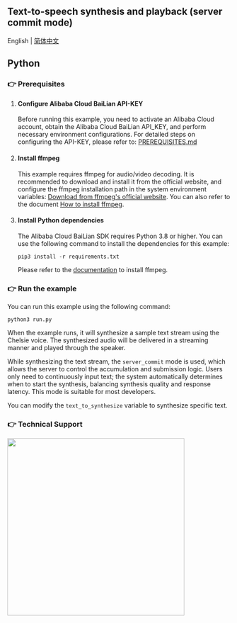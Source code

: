 [comment]: # (title and brief introduction of the sample)
## Text-to-speech synthesis and playback (server commit mode)

English | [简体中文](./README.md)

## Python

[comment]: # (prerequisites)
### :point_right: Prerequisites

1. #### Configure Alibaba Cloud BaiLian API-KEY

    Before running this example, you need to activate an Alibaba Cloud account, obtain the Alibaba Cloud BaiLian API_KEY, and perform necessary environment configurations. For detailed steps on configuring the API-KEY, please refer to: [PREREQUISITES.md](../../../../PREREQUISITES.md)

1. #### Install ffmpeg

    This example requires ffmpeg for audio/video decoding. It is recommended to download and install it from the official website, and configure the ffmpeg installation path in the system environment variables: [Download from ffmpeg's official website](https://www.ffmpeg.org/download.html). You can also refer to the document [How to install ffmpeg](../../../docs/QA/ffmpeg.md).

1. #### Install Python dependencies

    The Alibaba Cloud BaiLian SDK requires Python 3.8 or higher. You can use the following command to install the dependencies for this example:
    ```commandline
    pip3 install -r requirements.txt
    ```
    Please refer to the [documentation](https://github.com/kkroening/ffmpeg-python) to install ffmpeg.

[comment]: # (how to run the sample and expected results)
### :point_right: Run the example
You can run this example using the following command:

```commandline
python3 run.py
```

When the example runs, it will synthesize a sample text stream using the Chelsie voice. The synthesized audio will be delivered in a streaming manner and played through the speaker.

While synthesizing the text stream, the `server_commit` mode is used, which allows the server to control the accumulation and submission logic. Users only need to continuously input text; the system automatically determines when to start the synthesis, balancing synthesis quality and response latency. This mode is suitable for most developers.

You can modify the `text_to_synthesize` variable to synthesize specific text.

[comment]: # (technical support of the sample)
### :point_right: Technical Support
<img src="https://dashscope.oss-cn-beijing.aliyuncs.com/samples/audio/group.png" width="400"/>
